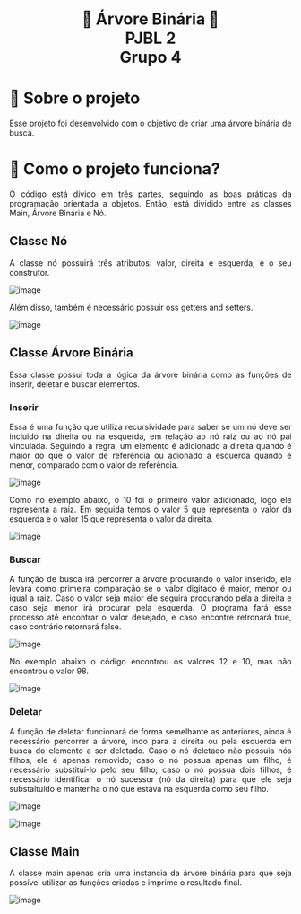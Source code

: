 <h1 align="center">
 🌳 Árvore Binária 🌳 <br>PJBL 2<br>Grupo 4<br>
</h1>

# 🚀 Sobre o projeto

<p align="justify">
    Esse projeto foi desenvolvido com o objetivo de criar uma árvore binária de busca.
</p>

# 📝 Como o projeto funciona?

<p align="justify">
    O código está divido em três partes, seguindo as boas práticas da programação orientada a objetos. Então, está dividido entre as classes Main, Árvore Binária e Nó.
</p>

## Classe Nó

<p align="justify">
    A classe nó possuirá três atributos: valor, direita e esquerda, e o seu construtor.
</p>

![image](https://github.com/abressam/binary-tree/assets/71531467/624c9c87-68a5-4e48-89a0-022b0431bfd8)


<p align="justify">
    Além disso, também é necessário possuir oss getters and setters.
</p>

![image](https://github.com/abressam/binary-tree/assets/71531467/312ca46c-a8a7-49a6-a5ed-c6689ad9b0c2)


## Classe Árvore Binária

<p align="justify">
    Essa classe possui toda a lógica da árvore binária como as funções de inserir, deletar e buscar elementos.
</p>

### Inserir

<p align="justify">
    Essa é uma função que utiliza recursividade para saber se um nó deve ser incluido na direita ou na esquerda, em relação ao nó raiz ou ao nó pai vinculada. Seguindo a regra, um elemento é adicionado a direita quando é maior do que o valor de referência ou adionado a esquerda quando é menor, comparado com o valor de referência.
</p>

![image](https://github.com/abressam/binary-tree/assets/71531467/361e33b8-af42-4c1d-9072-5bcd9d5a6141)

<p align="justify">
    Como no exemplo abaixo, o 10 foi o primeiro valor adicionado, logo ele representa a raiz. Em seguida temos o valor 5 que representa o valor da esquerda e o valor 15 que representa o valor da direita.
</p>

![image](https://github.com/abressam/binary-tree/assets/71531467/c7e06788-aac4-46f7-bb34-45086c1878b3)

### Buscar

<p align="justify">
    A função de busca irá percorrer a árvore procurando o valor inserido, ele levará como primeira comparação se o valor digitado é maior, menor ou igual a raiz. Caso o valor seja maior ele seguira procurando pela a direita e caso seja menor irá procurar pela esquerda. O programa fará esse processo até encontrar o valor desejado, e caso encontre retronará true, caso contrário retornará false.
</p>

![image](https://github.com/abressam/binary-tree/assets/71531467/8cec3baf-0860-44d3-aa10-84274c99fb46)

<p align="justify">
    No exemplo abaixo o código encontrou os valores 12 e 10, mas não encontrou o valor 98.
</p>

![image](https://github.com/abressam/binary-tree/assets/71531467/0ff6bbe6-07f1-4c38-a77c-402825b02165)

### Deletar

<p align="justify">
    A função de deletar funcionará de forma semelhante as anteriores, ainda é necessário percorrer a árvore, indo para a direita ou pela esquerda em busca do elemento a ser deletado. Caso o nó deletado não possuia nós filhos, ele é apenas removido; caso o nó possua apenas um filho, é necessário substituí-lo pelo seu filho; caso o nó possua dois filhos, é necessário identificar o nó sucessor (nó da direita) para que ele seja substaituído e mantenha o nó que estava na esquerda como seu filho. 
</p>

![image](https://github.com/abressam/binary-tree/assets/71531467/e748feef-bd31-4079-9540-46a0edfa43a2)

![image](https://github.com/abressam/binary-tree/assets/71531467/cfa54e9b-7cc6-49c0-9f68-9f0d387856f7)


## Classe Main

<p align="justify">
    A classe main apenas cria uma instancia da árvore binária para que seja possível utilizar as funções criadas e imprime o resultado final.
</p>

![image](https://github.com/abressam/binary-tree/assets/71531467/b0a6b5c9-57aa-4a4e-8b16-2590b19e1053)


